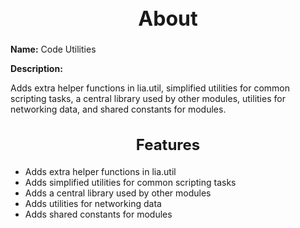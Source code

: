 <h1 style="text-align:center; font-size:2rem; font-weight:bold;">About</h1>

**Name:**
Code Utilities

**Description:**

Adds extra helper functions in lia.util, simplified utilities for common scripting tasks, a central library used by other modules, utilities for networking data, and shared constants for modules.

<h2 style="text-align:center; font-size:1.5rem; font-weight:bold;">Features</h2>

- Adds extra helper functions in lia.util
- Adds simplified utilities for common scripting tasks
- Adds a central library used by other modules
- Adds utilities for networking data
- Adds shared constants for modules


